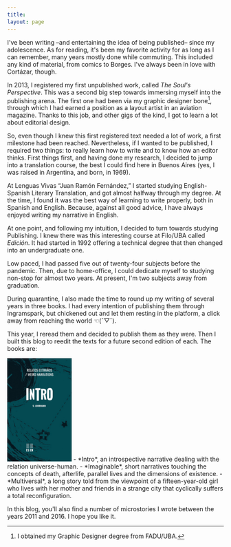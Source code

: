 ```yaml
---
title:
layout: page
---
```


I've been writing –and entertaining the idea of being published– since my adolescence. As for reading, it's been my favorite activity for as long as I can remember, many years mostly done while commuting. This included any kind of material, from comics to Borges. I've always been in love with Cortázar, though.

In 2013, I registered my first unpublished work, called *The Soul's Perspective*. This was a second big step towards immersing myself into the publishing arena. The first one had been via my graphic designer bone[^1], through which I had earned a position as a layout artist in an aviation magazine. Thanks to this job, and other gigs of the kind, I got to learn a lot about editorial design.

So, even though I knew this first registered text needed a lot of work, a first milestone had been reached. Nevertheless, if I wanted to be published, I required two things: to really learn how to write and to know how an editor thinks. First things first, and having done my research, I decided to jump into a translation course, the best I could find here in Buenos Aires (yes, I was raised in Argentina, and born, in 1969).

At Lenguas Vivas “Juan Ramón Fernández,” I started studying English-Spanish Literary Translation, and got almost halfway through my degree. At the time, I found it was the best way of learning to write properly, both in Spanish and English. Because, against all good advice, I have always enjoyed writing my narrative in English.

At one point, and following my intuition, I decided to turn towards studying Publishing. I knew there was this interesting course at Filo/UBA called *Edición*. It had started in 1992 offering a technical degree that then changed into an undergraduate one. 

Low paced, I had passed five out of twenty-four subjects before the pandemic. Then, due to home-office, I could dedicate myself to studying non-stop for almost two years. At present, I'm two subjects away from graduation.

During quarantine, I also made the time to round up my writing of several years in three books. I had every intention of publishing them through Ingramspark, but chickened out and let them resting in the platform, a click away from reaching the world ☜(ˆ▽ˆ).

This year, I reread them and decided to publish them as they were. Then I built this blog to reedit the texts for a future second edition of each. The books are:
<div id="books"></div>
<img src="/assets/images/Intro%20-%20cover.jpg" width="150">
- *Intro*, an introspective narrative dealing with the relation universe-human.
- *Imaginable*, short narratives touching the concepts of death, afterlife, parallel lives and the dimensions of existence.
- *Multiversal*, a long story told from the viewpoint of a fifteen-year-old girl who lives with her mother and friends in a strange city that cyclically suffers a total reconfiguration.

In this blog, you'll also find a number of microstories I wrote between the years 2011 and 2016. I hope you like it.

[^1]:	I obtained my Graphic Designer degree from FADU/UBA.
